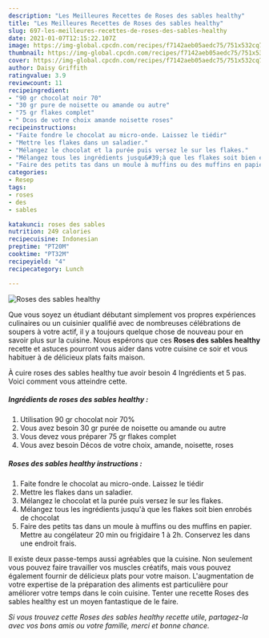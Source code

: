 ```yaml
---
description: "Les Meilleures Recettes de Roses des sables healthy"
title: "Les Meilleures Recettes de Roses des sables healthy"
slug: 697-les-meilleures-recettes-de-roses-des-sables-healthy
date: 2021-01-07T12:15:22.107Z
image: https://img-global.cpcdn.com/recipes/f7142aeb05aedc75/751x532cq70/roses-des-sables-healthy-photo-principale-de-la-recette.jpg
thumbnail: https://img-global.cpcdn.com/recipes/f7142aeb05aedc75/751x532cq70/roses-des-sables-healthy-photo-principale-de-la-recette.jpg
cover: https://img-global.cpcdn.com/recipes/f7142aeb05aedc75/751x532cq70/roses-des-sables-healthy-photo-principale-de-la-recette.jpg
author: Daisy Griffith
ratingvalue: 3.9
reviewcount: 11
recipeingredient:
- "90 gr chocolat noir 70"
- "30 gr pure de noisette ou amande ou autre"
- "75 gr flakes complet"
- " Dcos de votre choix amande noisette roses"
recipeinstructions:
- "Faite fondre le chocolat au micro-onde. Laissez le tiédir"
- "Mettre les flakes dans un saladier."
- "Mélangez le chocolat et la purée puis versez le sur les flakes."
- "Mélangez tous les ingrédients jusqu&#39;à que les flakes soit bien enrobés de chocolat"
- "Faire des petits tas dans un moule à muffins ou des muffins en papier. Mettre au congélateur 20 min ou frigidaire 1 à 2h. Conservez les dans une endroit frais."
categories:
- Resep
tags:
- roses
- des
- sables

katakunci: roses des sables 
nutrition: 249 calories
recipecuisine: Indonesian
preptime: "PT20M"
cooktime: "PT32M"
recipeyield: "4"
recipecategory: Lunch

---
```



![Roses des sables healthy](https://img-global.cpcdn.com/recipes/f7142aeb05aedc75/751x532cq70/roses-des-sables-healthy-photo-principale-de-la-recette.jpg)

Que vous soyez un étudiant débutant simplement vos propres expériences culinaires ou un cuisinier qualifié avec de nombreuses célébrations de soupers à votre actif, il y a toujours quelque chose de nouveau pour en savoir plus sur la cuisine. Nous espérons que ces <strong> Roses des sables healthy </strong> recette et astuces pourront vous aider dans votre cuisine ce soir et vous habituer à de délicieux plats faits maison.

<!--inarticleads1-->

À cuire roses des sables healthy tue avoir besoin 4 Ingrédients et 5 pas. Voici comment vous atteindre cette.

##### Ingrédients de roses des sables healthy :

1. Utilisation 90 gr chocolat noir 70%
1. Vous avez besoin 30 gr purée de noisette ou amande ou autre
1. Vous devez vous préparer 75 gr flakes complet
1. Vous avez besoin  Décos de votre choix, amande, noisette, roses




<!--inarticleads2-->

##### Roses des sables healthy instructions :

1. Faite fondre le chocolat au micro-onde. Laissez le tiédir
1. Mettre les flakes dans un saladier.
1. Mélangez le chocolat et la purée puis versez le sur les flakes.
1. Mélangez tous les ingrédients jusqu&#39;à que les flakes soit bien enrobés de chocolat
1. Faire des petits tas dans un moule à muffins ou des muffins en papier. Mettre au congélateur 20 min ou frigidaire 1 à 2h. Conservez les dans une endroit frais.




<!--inarticleads1-->

<p>
Il existe deux passe-temps aussi agréables que la cuisine. Non seulement vous pouvez faire travailler vos muscles créatifs, mais vous pouvez également fournir de délicieux plats pour votre maison. L'augmentation de votre expertise de la préparation des aliments est particulière pour améliorer votre temps dans le coin cuisine. Tenter une recette Roses des sables healthy est un moyen fantastique de le faire.
</p>

<p>
<i>Si vous trouvez cette Roses des sables healthy recette utile, partagez-la avec vos bons amis ou votre famille, merci et bonne chance.</i>
</p>
